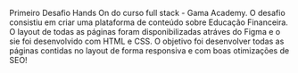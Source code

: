 Primeiro Desafio Hands On do curso full stack - Gama Academy. 
O desafio consistiu em criar uma plataforma de conteúdo sobre Educação Financeira. O layout de todas as páginas foram disponibilizadas atráves do Figma e o sie foi desenvolvido com HTML e CSS.
O objetivo foi desenvolver todas as páginas contidas no layout de forma responsiva e com boas otimizações de SEO!
